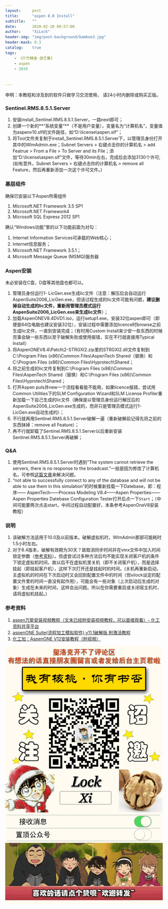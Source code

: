 ```yaml
---
layout:     post
title:      "aspen 8.0 Install"
subtitle:   ""
date:       2020-02-20 09:57:00
author:     "XiLock"
header-img: "img/post-background/bamboo3.jpg"
header-mask: 0.3
catalog:    true
tags:
    - 《斤竹精舍·游艺集》
    - aspen
    - 2019


---
```

申明：本教程和涉及到的软件只做学习交流使用， 请24小时内删除或购买正版。

### Sentinel.RMS.8.5.1.Server
1. 安装install_Sentinel.RMS.8.5.1.Server，一路next即可；
1. 创建一个新的**“系统变量”**（不是用户变量），变量名为“计算机名”，变量值为aspenv10.slf的文件路径，如“D:\license\aspen.slf”；
1. 将Tool文件夹复制于install_Sentinel.RMS.8.5.1.Server下，以管理员身份打开其中的WlmAdmin.exe；Subnet Servers > 右键点击你的计算机名 > add Featrue > From a File > To Server and its File；添加“D:\license\aspen.slf”文件，等待30min左右，完成后会添加3130个许可;(如有意外，Subnet Servers > 右键点击你的计算机名 > remove all Feature，然后再重新添加一次这个许可文件。)

### 基层组件
确保已安装以下Aspen所需组件
1. Microsoft.NET Framework 3.5 SP1 
1. Microsoft.NET Framework4 
1. Microsoft SQL Express 2012 SP1

确认“Windows功能”里的以下功能前面为对勾：
1. Internet Information Services可承载的Web核心；
1. Internet信息服务；
1. Microsoft.NET Framework 3.5.1；
1. Microsoft Message Queue (MSMQ)服务器

### Aspen安装
未必安装在C盘，D盘等其他盘也都可以。  
1. 管理员身份运行1- LicGen.exe生成lic文件（注意：解压后会自动运行AspenSuite2006_LicGen.exe，但该过程生成的lic文件可能有问题，**建议删掉自动生成的lic文件，重新用管理员模式运行AspenSuite2006_LicGen.exe来生成lic文件**）；
1. 加载AspenONEV8.4DVD1.iso，运行setup1.exe，安装32位aspen即可（即便是64位电脑也建议安装32位），安装过程中需要添加licence时browse之前生成lic文件，一直到安装完成；（有时用Custom Install来少安一些东西的时候完事会缺一些东西以至于破解失败或使用报错，实在不行就直接用Typical Install）
1. 将AspenONEV8.4\Patch\2-STRGXI2.zip里的STRGXI2.dll文件复制到C:\Program Files (x86)\Common Files\AspenTech Shared（替换）和C:\Program Files (x86)\Common Files\Hyprotech\Shared；
1. 将之前生成的lic文件复制到C:\Program Files (x86)\Common Files\AspenTech Shared（替换）和C:\Program Files (x86)\Common Files\Hyprotech\Shared；
1. 打开Aspen puls并new一个流程看看能不能用，如果licence报错，尝试用Common Utilities下的SLM Configuration Wizard和SLM License Profiler重新加载一下自己生成的lic文件（确保是以管理员身份运行解压后的AspenSuite2006_LicGen.exe生成的，而非只是管理员模式运行1- LicGen.exe自动生成的）；
1. 不行就再用Sentinel.RMS.8.5.1.Server破解一遍（重新破解前记得先将之前的东西抹掉：remove all Feature）；
1. 再不行就卸载了Sentinel.RMS.8.5.1.Server以后重新安装Sentinel.RMS.8.5.1.Server再破解；


### Q&A
1. 使用Sentinel.RMS.8.5.1.Server时遇到“The system cannot retrieve the servers, there is no response to the broadcast.”一般是因为修改了计算机名，可参照[这篇文章](https://gateway.sdl.com/apex/communityknowledge?articleName=000005725)来解决问题。
1. “not able to successfully connect to any of the database and will not be able to use them in this simulation”的时候重新挂载一下Datebase，即：程序—— AspenTech——Process Modeling V8.4——Aspen Properties——
Aspen Properties Datebase Configuration Tester打开后点一下`Start`；（中间可能要两次点击start，中间过程自动配置好，本条参考AspenOneV8安装教程）

### 说明
1. 该破解方法适用于10.0及以前版本。破解虚拟机时，WlmAdmin那部可能耗时1.5小时左右。
1. 对于8.4版本，破解有效期为30天？故取消同步时间并在vmx文件中加入时间锁定参数（[参考资料](https://vinf.net/2012/02/23/how-to-set-a-virtual-machine-to-a-date-in-the-past-and-make-it-stay-there/)）。但虚尝试过多种方法后均不能实现关闭客户机的条件下锁定虚拟机时间，故以后不在虚拟机里关机（即不关闭客户机），而是选择挂起（即挂起客户机），这样下次打开还是挂起时的时间。(关机再重新启动，主虚拟机的时间在下次启动时又会回到配置文件中的时间（但xilock设定的配置文件里的时间一直没有起作用），可能会有一些对象（上次启动后生成的对象）生成在未来的时间，这样会出问题。所以在你需要重启或关闭宿主机时，请将虚拟机挂起。)

### 参考资料
1. [aspen万能安装视频教程（文末已经附安装视频教程，可以直接观看）- 化工资料共享平台](https://mp.weixin.qq.com/s?__biz=MzU1NDMxNzcyNQ==&mid=100001153&idx=1&sn=cc6f7d80ed0cbaf751dfd6ba4ff94a90&chksm=7be427734c93ae652d127966aa889b2e93ff440f4c658c0d0799eec98e87a6cea21628450ddb&mpshare=1&scene=1&srcid=&sharer_sharetime=1582019430143&sharer_shareid=64054a1e645e8c82c9784d483d09540f&key=6931539c47d7ce8c28388914f70aaede29933f2f8a0aa5bec0a81d644dc182a6986ba2f38bf55948e558159d8a0256ebbc26f4c162f080d4eb8cf48d31c64e846a2fdce0eba6e6a86b934809f74888a8&ascene=1&uin=MjUwNjI4MjcyMg%3D%3D&devicetype=Windows+7&version=6208006f&lang=zh_CN&exportkey=AVcbxLEMgoQhwYtsGDNBMTw%3D&pass_ticket=BoB6ESLz56pa8XLUtLso9tB5F%2FQXeGWb%2FWCfMIay9HEGc%2BsbNaN4xcnI6Rrorarm)  
1. [aspenONE Suite(流程加工模拟软件) v11.1破解版 附激活教程](https://www.5down.net/soft/aspenone-11.html)
1. [化工加：AspenONE V12安装教程（附视频）](https://www.chemical-plus.cn/13249.html)





![](/img/wc-tail.GIF)
